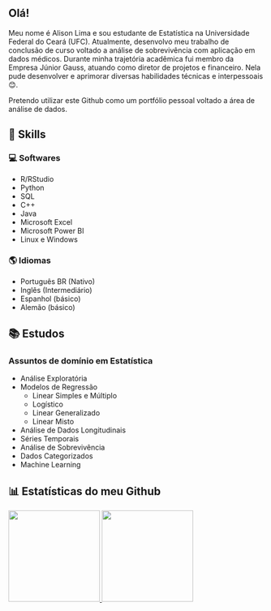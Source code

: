 ## Olá!

Meu nome é Alison Lima e sou estudante de Estatística na Universidade Federal do Ceará (UFC). Atualmente, desenvolvo meu trabalho de conclusão de curso voltado a análise de sobrevivência com aplicação em dados médicos. Durante minha trajetória acadêmica fui membro da Empresa Júnior Gauss, atuando como diretor de projetos e financeiro. Nela pude desenvolver e aprimorar diversas habilidades técnicas e interpessoais :blush:.

Pretendo utilizar este Github como um portfólio pessoal voltado a área de análise de dados.

## :brain: Skills

### :computer: Softwares
- R/RStudio
- Python
- SQL
- C++
- Java
- Microsoft Excel
- Microsoft Power BI
- Linux e Windows

### :earth_americas: Idiomas
- Português BR (Nativo)
- Inglês (Intermediário)
- Espanhol (básico)
- Alemão (básico)

## :books: Estudos

### Assuntos de domínio em Estatística
- Análise Exploratória
- Modelos de Regressão 
  - Linear Simples e Múltiplo
  - Logístico
  - Linear Generalizado
  - Linear Misto
- Análise de Dados Longitudinais
- Séries Temporais
- Análise de Sobrevivência
- Dados Categorizados
- Machine Learning


## 📊 Estatísticas do meu Github
<div>
<a href="https://github.com/alisondsl">
<img height="180em" src="https://github-readme-stats.vercel.app/api/top-langs/?username=alisondsl&layout=compact&langs_count=7&theme=slateorange"/>
<img height="180em" src="https://github-readme-stats.vercel.app/api?username=alisondsl&show_icons=true&theme=slateorange&include_all_commits=true&count_private=true"/>
</div>



<!--
**alisondsl/alisondsl** is a ✨ _special_ ✨ repository because its `README.md` (this file) appears on your GitHub profile.

Here are some ideas to get you started:

- 🔭 I’m currently working on ...
- 🌱 I’m currently learning ...
- 👯 I’m looking to collaborate on ...
- 🤔 I’m looking for help with ...
- 💬 Ask me about ...
- 📫 How to reach me: ...
- 😄 Pronouns: ...
- ⚡ Fun fact: ...
-->
